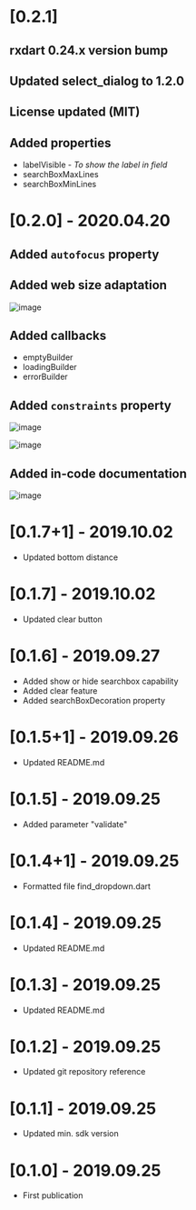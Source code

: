 # [0.2.1]
## rxdart 0.24.x version bump
## Updated select_dialog to 1.2.0
## License updated (MIT)
## Added properties
 - labelVisible - _To show the label in field_
 - searchBoxMaxLines
 - searchBoxMinLines

# [0.2.0] - 2020.04.20
## Added `autofocus` property
## Added web size adaptation
![image](https://user-images.githubusercontent.com/16373553/80187452-0b7dfd80-85e6-11ea-9a8a-f9ff4c1092d9.png)

## Added callbacks
 - emptyBuilder
 - loadingBuilder
 - errorBuilder

## Added `constraints` property
![image](https://user-images.githubusercontent.com/16373553/80188549-b9d67280-85e7-11ea-8eb5-7de2b2e3dec5.png)

![image](https://user-images.githubusercontent.com/16373553/80188871-2cdfe900-85e8-11ea-9b7f-92cbada4af5b.png)

## Added in-code documentation
![image](https://user-images.githubusercontent.com/16373553/80191733-834f2680-85ec-11ea-8fef-b540c88d8d6c.png)

# [0.1.7+1] - 2019.10.02
 * Updated bottom distance


# [0.1.7] - 2019.10.02
 * Updated clear button


# [0.1.6] - 2019.09.27

* Added show or hide searchbox capability
* Added clear feature
* Added searchBoxDecoration property

# [0.1.5+1] - 2019.09.26

* Updated README.md

# [0.1.5] - 2019.09.25

* Added parameter "validate"

# [0.1.4+1] - 2019.09.25

* Formatted file find_dropdown.dart

# [0.1.4] - 2019.09.25

* Updated README.md

# [0.1.3] - 2019.09.25

* Updated README.md

# [0.1.2] - 2019.09.25

* Updated git repository reference

# [0.1.1] - 2019.09.25

* Updated min. sdk version

# [0.1.0] - 2019.09.25

* First publication
